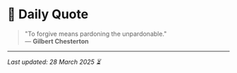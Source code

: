 # 📜 Daily Quote

> "To forgive means pardoning the unpardonable."  
> — **Gilbert Chesterton**

---

_Last updated: 28 March 2025 ⏳_
